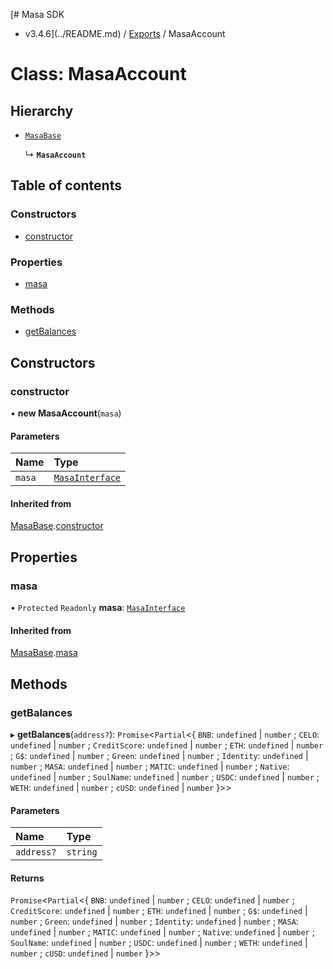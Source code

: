 [# Masa SDK
 - v3.4.6](../README.md) / [Exports](../modules.md) / MasaAccount

# Class: MasaAccount

## Hierarchy

- [`MasaBase`](MasaBase.md)

  ↳ **`MasaAccount`**

## Table of contents

### Constructors

- [constructor](MasaAccount.md#constructor)

### Properties

- [masa](MasaAccount.md#masa)

### Methods

- [getBalances](MasaAccount.md#getbalances)

## Constructors

### constructor

• **new MasaAccount**(`masa`)

#### Parameters

| Name | Type |
| :------ | :------ |
| `masa` | [`MasaInterface`](../interfaces/MasaInterface.md) |

#### Inherited from

[MasaBase](MasaBase.md).[constructor](MasaBase.md#constructor)

## Properties

### masa

• `Protected` `Readonly` **masa**: [`MasaInterface`](../interfaces/MasaInterface.md)

#### Inherited from

[MasaBase](MasaBase.md).[masa](MasaBase.md#masa)

## Methods

### getBalances

▸ **getBalances**(`address?`): `Promise`<`Partial`<{ `BNB`: `undefined` \| `number` ; `CELO`: `undefined` \| `number` ; `CreditScore`: `undefined` \| `number` ; `ETH`: `undefined` \| `number` ; `G$`: `undefined` \| `number` ; `Green`: `undefined` \| `number` ; `Identity`: `undefined` \| `number` ; `MASA`: `undefined` \| `number` ; `MATIC`: `undefined` \| `number` ; `Native`: `undefined` \| `number` ; `SoulName`: `undefined` \| `number` ; `USDC`: `undefined` \| `number` ; `WETH`: `undefined` \| `number` ; `cUSD`: `undefined` \| `number`  }\>\>

#### Parameters

| Name | Type |
| :------ | :------ |
| `address?` | `string` |

#### Returns

`Promise`<`Partial`<{ `BNB`: `undefined` \| `number` ; `CELO`: `undefined` \| `number` ; `CreditScore`: `undefined` \| `number` ; `ETH`: `undefined` \| `number` ; `G$`: `undefined` \| `number` ; `Green`: `undefined` \| `number` ; `Identity`: `undefined` \| `number` ; `MASA`: `undefined` \| `number` ; `MATIC`: `undefined` \| `number` ; `Native`: `undefined` \| `number` ; `SoulName`: `undefined` \| `number` ; `USDC`: `undefined` \| `number` ; `WETH`: `undefined` \| `number` ; `cUSD`: `undefined` \| `number`  }\>\>
